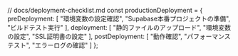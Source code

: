 // docs/deployment-checklist.md
const productionDeployment = {
  preDeployment: [
    "環境変数の設定確認",
    "Supabase本番プロジェクトの準備",
    "ビルドテスト実行"
  ],
  deployment: [
    "静的ファイルのアップロード",
    "環境変数の設定",
    "SSL証明書の設定"
  ],
  postDeployment: [
    "動作確認",
    "パフォーマンステスト",
    "エラーログの確認"
  ]
};